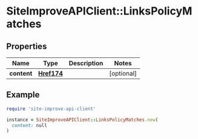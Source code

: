 # SiteImproveAPIClient::LinksPolicyMatches

## Properties

| Name | Type | Description | Notes |
| ---- | ---- | ----------- | ----- |
| **content** | [**Href174**](Href174.md) |  | [optional] |

## Example

```ruby
require 'site-improve-api-client'

instance = SiteImproveAPIClient::LinksPolicyMatches.new(
  content: null
)
```

